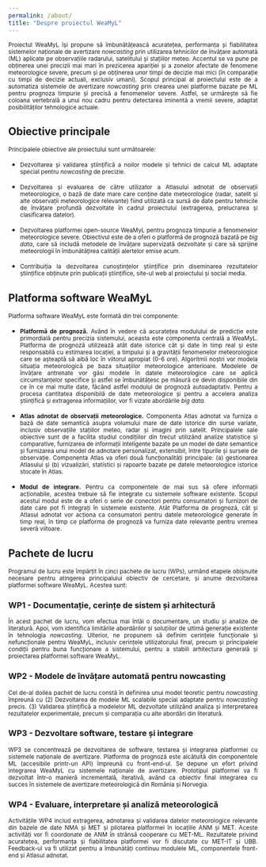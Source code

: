 ```yaml
---
permalink: /about/
title: "Despre proiectul WeaMyL"
---
```


<p align="justify"><small>Proiectul WeaMyL își propune să îmbunătățească acuratețea, performanța și fiabilitatea sistemelor naționale de avertizare <i>nowcasting</i> prin utilizarea tehnicilor de învățare automată (ML) aplicate pe observațiile radarului, satelitului și stațiilor meteo. Accentul se va pune pe obținerea unei precizii mai mari în prezicerea apariției și a zonelor afectate de fenomene meteorologice severe, precum și pe obținerea unor timpi de decizie mai mici (în comparație cu timpi de decizie actuali, exclusiv umani). Scopul principal al proiectului este de a automatiza sistemele de avertizare <i>nowcasting</i> prin crearea unei platforme bazate pe ML pentru prognoza timpurie și precisă a fenomenelor severe. Astfel, se urmărește să fie coloana vertebrală a unui nou cadru pentru detectarea iminentă a vremii severe, adaptat posibilităților tehnologice actuale.</small></p>

## Obiective principale

<small>Principalele obiective ale proiectului sunt următoarele:</small>
<ul>
<li><p align="justify"><small>Dezvoltarea și validarea științifică a noilor modele și tehnici de calcul ML adaptate special pentru <i>nowcasting</i> de precizie. <!--Modele de învățare nesupervizate (UL), cum ar fi analiza componentelor principale, _clustering_ și _autoencodere_ sunt avute în vedere ca instrumente inteligente pentru analiza mai multor surse de date, care pot fi relevante pentru _nowcasting_: date meteorologice (radar, satelit, observațiile stațiilor meteorologice) și datele geografice (altitudine, expunere, vegetație, elemente hidrologice, elemente antropice). În urma analizei datelor în mod nesupervizat, vor fi dezvoltate atât metode de învățare supervizate online, cât și off-line, cum ar fi rețelele neuronale convoluționale, rețelele U, rețelele de tip LSTM, XGBoost și mașinile restricționate Boltzmann, pentru a ajuta meteorologii să furnizeze alerte precise de _nowcasting_.--></small></p></li>


<li><p align="justify"><small>Dezvoltarea și evaluarea de către utilizator a Atlasului adnotat de observații meteorologice, o bază de date mare care conține date meteorologice (radar, satelit și alte observații meteorologice relevante) fiind utilizată ca sursă de date pentru tehnicile de învățare profundă dezvoltate în cadrul proiectului (extragerea, prelucrarea și clasificarea datelor). <!--După finalizarea proiectului, Atlasul adnotat va fi disponibil pentru analize de date meteorologice, redactări  de lucrări științifice, instruire a personalului și diseminarea publică a datelor meteorologice. Atlasul va oferi:
  1. gestionarea observațiilor meteorologice adnotate (adăugarea, actualizarea, salvarea, încărcarea, adnotarea și validarea înregistrărilor meteorologice) și
  2. tehnici inteligente de recuperare a informațiilor pentru recuperarea informațiilor istorice relevante pentru meteorologi în timp real. Aceasta include identificarea timpurie a zonelor predispuse la inițierea convecției pe baza datelor statistice, precum și identificarea modelelor de furtună convectivă pe baza datelor istorice. Diferite interogări și vizualizări pentru observații specifice vor fi accesibile și le vor include pe cele furnizate de metodele nesupervizate dezvoltate ca parte a O1 împreună cu diferite rezultate de raportare.--></small></p></li>


<li><p align="justify"><small>Dezvoltarea platformei open-source WeaMyL pentru prognoza timpurie a fenomenelor meteorologice severe. Obiectivul este de a oferi o platformă de prognoză bazată pe <i>big data</i>, care să includă metodele de învățare supervizată dezvoltate și care să sprijine meteorologii în îmbunătățirea calității alertelor emise acum.</small></p></li>

<!--* Integrarea platformei WeaMyL în cadrul sistemelor naționale de avertizare meteorologică din Norvegia și România. Platforma WeaMyL va fi integrată cu sistemele software relevante ale Serviciilor Meteorologice Naționale. Această integrare va facilita în mod direct activitatea meteorologilor, asistându-i în procesul de decizie _nowcasting_ și va accelera procedurile de emitere a alertelor.-->

<li><p align="justify"><small>Contribuiția la dezvoltarea cunoștințelor științifice prin diseminarea rezultatelor științifice obținute prin publicații științifice, site-ul web al proiectului și social media.</small></p></li>
</ul>

## Platforma software WeaMyL

<p align="justify"><small>Platforma software WeaMyL este formată din trei componente:</small></p>
<ul>
<li><p align="justify"><small><b>Platformă de prognoză.</b> Având în vedere că acuratețea modulului de predicție este primordială pentru precizia sistemului, aceasta este componenta centrală a WeaMyL. Platforma de prognoză utilizează atât date istorice cât și date în timp real și este responsabilă cu estimarea locației, a timpului și a gravității fenomenelor meteorologice care se așteaptă să aibă loc în viitorul apropiat (0-6 ore). Algoritmii noștri vor modela situația meteorologică pe baza situațiilor meteorologice anterioare. Modelele de învățare antrenate vor găsi modele în datele meteorologice care se aplică circumstanțelor specifice și astfel se îmbunătățesc pe măsură ce devin disponibile din ce în ce mai multe date, făcând astfel modulul de prognoză autoadaptativ. Pentru a procesa cantitatea disponibilă de date meteorologice și pentru a accelera analiza științifică și extragerea informațiilor, vor fi vizate abordările <i>big data</i>.</small></p></li>

<li><p align="justify"><small><b>Atlas adnotat de observații meteorologice.</b> Componenta Atlas adnotat va furniza o bază de date semantică asupra volumului mare de date istorice din surse variate, inclusiv observațiile stațiilor meteo, radar și imagini prin satelit. Principalele sale obiective sunt de a facilita studiul condițiilor din trecut utilizând analize statistice și comparative, furnizarea de informații inteligente bazate pe un model de date semantice și furnizarea unui model de adnotare personalizat, extensibil, între tipurile și sursele de observație. Componenta Atlas va oferi două funcționalități principale: (a) gestionarea Atlasului și (b) vizualizări, statistici și rapoarte bazate pe datele meteorologice istorice stocate în Atlas.</small></p></li>

<li><p align="justify"><small><b>Modul de integrare.</b> Pentru ca componentele de mai sus să ofere informații acționabile, acestea trebuie să fie integrate cu sistemele software existente. Scopul acestui modul este de a oferi o serie de conectori pentru consumatori și furnizori de date care pot fi integrați în sistemele existente. Atât Platforma de prognoză, cât și Atlasul adnotat vor acționa ca consumatori pentru datele meteorologice generate în timp real, în timp ce platforma de prognoză va furniza date relevante pentru vremea severă viitoare.</small></p></li>
</ul>


## Pachete de lucru

<p align="justify"><small>Programul de lucru este împărțit în cinci pachete de lucru (WPs), urmând etapele obișnuite necesare pentru atingerea principalului obiectiv de cercetare, și anume dezvoltarea platformei software WeaMyL. Acestea sunt:</small></p>

### WP1 - Documentație, cerințe de sistem și arhitectură
<p align="justify"><small>În acest pachet de lucru, vom efectua mai întâi o documentare, un studiu și analize de literatură. Apoi, vom identifica limitările abordărilor și soluțiilor de ultimă generație existente în tehnologia <i>nowcasting</i>. Ulterior, ne propunem să definim cerințele funcționale și nefuncționale pentru WeaMyL, inclusiv cerințele utilizatorului final, precum și principalele condiții pentru buna funcționare a sistemului, pentru a stabili arhitectura generală și proiectarea platformei software WeaMyL.</small></p>

### WP2 - Modele de învățare automată pentru nowcasting
<p align="justify"><small>Cel de-al doilea pachet de lucru constă în definirea unui model teoretic pentru <i>nowcasting</i> împreună cu (2) Dezvoltarea de modele ML scalabile special adaptate pentru <i>nowcasting</i> precis. (3) Validarea științifică a modelelor ML dezvoltate utilizând analiza și interpretarea rezultatelor experimentale, precum și comparația cu alte abordări din literatură.</small></p>

### WP3 - Dezvoltare software, testare și integrare
<p align="justify"><small>WP3 se concentrează pe dezvoltarea de software, testarea și integrarea platformei cu sistemele naționale de avertizare. Platforma de prognoză este alcătuită din componentele ML (accesibile printr-un API) împreună cu front-end-ul. Se depune un efort privind integrarea WeaMyL cu sistemele naționale de avertizare. Prototipul platformei va fi dezvoltat într-o manieră incrementală, iterativă, având ca obiectiv final integrarea cu succes în sistemele de avertizare meteorologică din România și Norvegia.</small></p>


### WP4 - Evaluare, interpretare și analiză meteorologică
<p align="justify"><small>Activitățile WP4 includ extragerea, adnotarea și validarea datelor meteorologice relevante din bazele de date NMA și MET și pilotarea platformei în locațiile ANM și MET. Aceste activități vor fi coordonate de ANM în strânsă cooperare cu MET-ML. Rezultatele privind acuratețea, performanța și fiabilitatea platformei vor fi discutate cu MET-IT și UBB. Feedback-ul va fi utilizat pentru a îmbunătăți continuu modulele ML, componentele front-end și Atlasul adnotat.</small></p>
